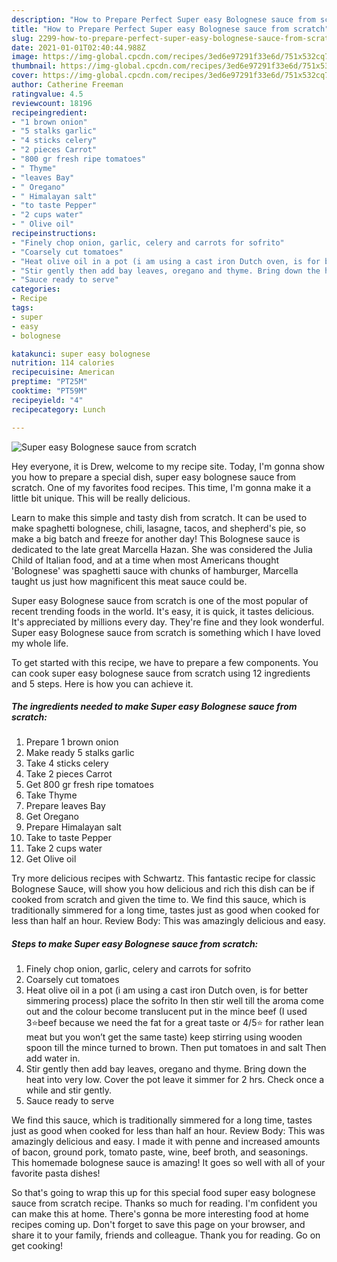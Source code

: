 ```yaml
---
description: "How to Prepare Perfect Super easy Bolognese sauce from scratch"
title: "How to Prepare Perfect Super easy Bolognese sauce from scratch"
slug: 2299-how-to-prepare-perfect-super-easy-bolognese-sauce-from-scratch
date: 2021-01-01T02:40:44.988Z
image: https://img-global.cpcdn.com/recipes/3ed6e97291f33e6d/751x532cq70/super-easy-bolognese-sauce-from-scratch-recipe-main-photo.jpg
thumbnail: https://img-global.cpcdn.com/recipes/3ed6e97291f33e6d/751x532cq70/super-easy-bolognese-sauce-from-scratch-recipe-main-photo.jpg
cover: https://img-global.cpcdn.com/recipes/3ed6e97291f33e6d/751x532cq70/super-easy-bolognese-sauce-from-scratch-recipe-main-photo.jpg
author: Catherine Freeman
ratingvalue: 4.5
reviewcount: 18196
recipeingredient:
- "1 brown onion"
- "5 stalks garlic"
- "4 sticks celery"
- "2 pieces Carrot"
- "800 gr fresh ripe tomatoes"
- " Thyme"
- "leaves Bay"
- " Oregano"
- " Himalayan salt"
- "to taste Pepper"
- "2 cups water"
- " Olive oil"
recipeinstructions:
- "Finely chop onion, garlic, celery and carrots for sofrito"
- "Coarsely cut tomatoes"
- "Heat olive oil in a pot (i am using a cast iron Dutch oven, is for better simmering process) place the sofrito In then stir well till the aroma come out and the colour become translucent put in the mince beef (I used 3⭐️beef because we need the fat for a great taste or 4/5⭐️ for rather lean meat but you won’t get the same taste) keep stirring using wooden spoon till the mince turned to brown. Then put tomatoes in and salt Then add water in."
- "Stir gently then add bay leaves, oregano and thyme. Bring down the heat into very low. Cover the pot leave it simmer for 2 hrs. Check once a while and stir gently."
- "Sauce ready to serve"
categories:
- Recipe
tags:
- super
- easy
- bolognese

katakunci: super easy bolognese 
nutrition: 114 calories
recipecuisine: American
preptime: "PT25M"
cooktime: "PT59M"
recipeyield: "4"
recipecategory: Lunch

---
```



![Super easy Bolognese sauce from scratch](https://img-global.cpcdn.com/recipes/3ed6e97291f33e6d/751x532cq70/super-easy-bolognese-sauce-from-scratch-recipe-main-photo.jpg)

Hey everyone, it is Drew, welcome to my recipe site. Today, I'm gonna show you how to prepare a special dish, super easy bolognese sauce from scratch. One of my favorites food recipes. This time, I'm gonna make it a little bit unique. This will be really delicious.

Learn to make this simple and tasty dish from scratch. It can be used to make spaghetti bolognese, chili, lasagne, tacos, and shepherd&#39;s pie, so make a big batch and freeze for another day! This Bolognese sauce is dedicated to the late great Marcella Hazan. She was considered the Julia Child of Italian food, and at a time when most Americans thought &#39;Bolognese&#39; was spaghetti sauce with chunks of hamburger, Marcella taught us just how magnificent this meat sauce could be.

Super easy Bolognese sauce from scratch is one of the most popular of recent trending foods in the world. It's easy, it is quick, it tastes delicious. It's appreciated by millions every day. They're fine and they look wonderful. Super easy Bolognese sauce from scratch is something which I have loved my whole life.


To get started with this recipe, we have to prepare a few components. You can cook super easy bolognese sauce from scratch using 12 ingredients and 5 steps. Here is how you can achieve it.

<!--inarticleads1-->

##### The ingredients needed to make Super easy Bolognese sauce from scratch:

1. Prepare 1 brown onion
1. Make ready 5 stalks garlic
1. Take 4 sticks celery
1. Take 2 pieces Carrot
1. Get 800 gr fresh ripe tomatoes
1. Take  Thyme
1. Prepare leaves Bay
1. Get  Oregano
1. Prepare  Himalayan salt
1. Take to taste Pepper
1. Take 2 cups water
1. Get  Olive oil


Try more delicious recipes with Schwartz. This fantastic recipe for classic Bolognese Sauce, will show you how delicious and rich this dish can be if cooked from scratch and given the time to. We find this sauce, which is traditionally simmered for a long time, tastes just as good when cooked for less than half an hour. Review Body: This was amazingly delicious and easy. 

<!--inarticleads2-->

##### Steps to make Super easy Bolognese sauce from scratch:

1. Finely chop onion, garlic, celery and carrots for sofrito
1. Coarsely cut tomatoes
1. Heat olive oil in a pot (i am using a cast iron Dutch oven, is for better simmering process) place the sofrito In then stir well till the aroma come out and the colour become translucent put in the mince beef (I used 3⭐️beef because we need the fat for a great taste or 4/5⭐️ for rather lean meat but you won’t get the same taste) keep stirring using wooden spoon till the mince turned to brown. Then put tomatoes in and salt Then add water in.
1. Stir gently then add bay leaves, oregano and thyme. Bring down the heat into very low. Cover the pot leave it simmer for 2 hrs. Check once a while and stir gently.
1. Sauce ready to serve


We find this sauce, which is traditionally simmered for a long time, tastes just as good when cooked for less than half an hour. Review Body: This was amazingly delicious and easy. I made it with penne and increased amounts of bacon, ground pork, tomato paste, wine, beef broth, and seasonings. This homemade bolognese sauce is amazing! It goes so well with all of your favorite pasta dishes! 

So that's going to wrap this up for this special food super easy bolognese sauce from scratch recipe. Thanks so much for reading. I'm confident you can make this at home. There's gonna be more interesting food at home recipes coming up. Don't forget to save this page on your browser, and share it to your family, friends and colleague. Thank you for reading. Go on get cooking!
